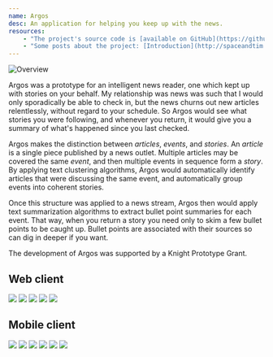 ```yaml
---
name: Argos
desc: An application for helping you keep up with the news.
resources:
    - "The project's source code is [available on GitHub](https://github.com/publicscience/argos)."
    - "Some posts about the project: [Introduction](http://spaceandtim.es/projects/argos) and [Clustering](http://spaceandtim.es/projects/argos_clustering)"
---
```


![Overview](/assets/argos/overview.jpg)

Argos was a prototype for an intelligent news reader, one which kept up with stories on your behalf. My relationship was news was such that I would only sporadically be able to check in, but the news churns out new articles relentlessly, without regard to your schedule. So Argos would see what stories you were following, and whenever you return, it would give you a summary of what's happened since you last checked.

Argos makes the distinction between _articles_, _events_, and _stories_. An _article_ is a single piece published by a news outlet. Multiple articles may be covered the same _event_, and then multiple events in sequence form a _story_. By applying text clustering algorithms, Argos would automatically identify articles that were discussing the same event, and automatically group events into coherent stories.

Once this structure was applied to a news stream, Argos then would apply text summarization algorithms to extract bullet point summaries for each event. That way, when you return a story you need only to skim a few bullet points to be caught up. Bullet points are associated with their sources so can dig in deeper if you want.

The development of Argos was supported by a Knight Prototype Grant.

## Web client

[![](/assets/argos/web_01.jpg)](/assets/argos/web_01.jpg)
[![](/assets/argos/web_02.jpg)](/assets/argos/web_02.jpg)
[![](/assets/argos/web_03.jpg)](/assets/argos/web_03.jpg)
[![](/assets/argos/web_04.jpg)](/assets/argos/web_04.jpg)
[![](/assets/argos/web_05.jpg)](/assets/argos/web_05.jpg)

## Mobile client

[![](/assets/argos/mobile_01.jpg)](/assets/argos/mobile_01.jpg)
[![](/assets/argos/mobile_02.jpg)](/assets/argos/mobile_02.jpg)
[![](/assets/argos/mobile_elements.png)](/assets/argos/mobile_elements.png)
[![](/assets/argos/mobile_streams.png)](/assets/argos/mobile_streams.png)
[![](/assets/argos/mobile_event.png)](/assets/argos/mobile_event.png)
[![](/assets/argos/mobile_concept.png)](/assets/argos/mobile_concept.png)
